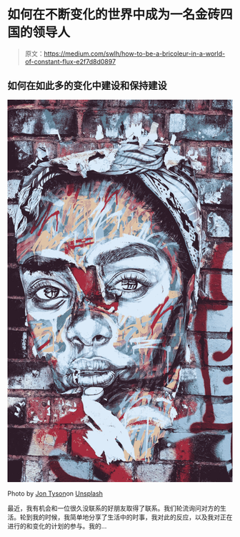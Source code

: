 # 如何在不断变化的世界中成为一名金砖四国的领导人

> 原文：<https://medium.com/swlh/how-to-be-a-bricoleur-in-a-world-of-constant-flux-e2f7d8d0897>

## 如何在如此多的变化中建设和保持建设

![](img/d3461b10f97209367d234fdfefa08e2e.png)

Photo by [Jon Tyson](https://unsplash.com/photos/HuRTqaEMD4I?utm_source=unsplash&utm_medium=referral&utm_content=creditCopyText)on [Unsplash](https://unsplash.com/search/photos/mosaic?utm_source=unsplash&utm_medium=referral&utm_content=creditCopyText)

最近，我有机会和一位很久没联系的好朋友取得了联系。我们轮流询问对方的生活。轮到我的时候，我简单地分享了生活中的时事，我对此的反应，以及我对正在进行的和变化的计划的参与。我的…